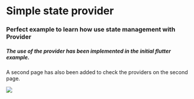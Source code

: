 # Simple state provider

### Perfect example to learn how use state management with Provider

#####  The use of the provider has been implemented in the initial flutter example.

A second page has also been added to check the providers on the second page.

![](https://italiancoders.it/wp-content/uploads/2019/08/flutter-first-app-768x791.png)
